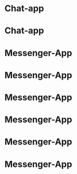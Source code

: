 # Chat-app
# Chat-app
# Messenger-App
# Messenger-App
# Messenger-App
# Messenger-App
# Messenger-App
# Messenger-App
